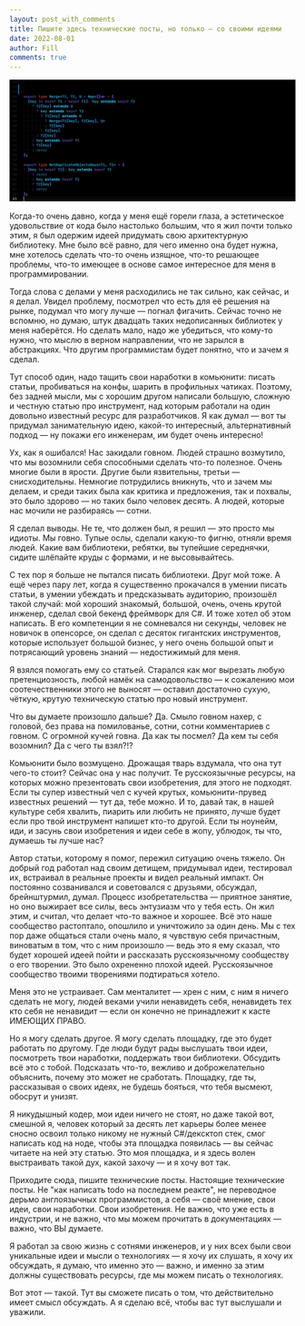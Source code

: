 ```yaml
---
layout: post_with_comments
title: Пишите здесь технические посты, но только — со своими идеями
date: 2022-08-01
author: Fill
comments: true
---
```



![img](preview.png)

Когда-то очень давно, когда у меня ещё горели глаза, а эстетическое удовольствие от кода было настолько большим, что я жил почти только этим, я был одержим идеей придумать свою архитектурную библиотеку. Мне было всё равно, для чего именно она будет нужна, мне хотелось сделать что-то очень изящное, что-то решающее проблемы, что-то имеющее в основе самое интересное для меня в программировании. 

Тогда слова с делами у меня расходились не так сильно, как сейчас, и я делал. Увидел проблему, посмотрел что есть для её решения на рынке, подумал что могу лучше — погнал фигачить. Сейчас точно не вспомню, но думаю, штук двадцать таких недописанных библиотек у меня наберётся. Но сделать мало, надо же убедиться, что кому-то нужно, что мыслю в верном направлении, что не зарылся в абстракциях. Что другим программистам будет понятно, что и зачем я сделал. 

Тут способ один, надо тащить свои наработки в комьюнити: писать статьи, пробиваться на конфы, шарить в профильных чатиках. Поэтому, без задней мысли, мы с хорошим другом написали большую, сложную и честную статью про инструмент, над которым работали на один довольно известный ресурс для разработчиков. Я как думал — вот ты придумал занимательную идею, какой-то интересный, альтернативный подход — ну покажи его инженерам, им будет очень интересно! 

Ух, как я ошибался! Нас закидали говном. Людей страшно возмутило, что мы возомнили себя способными сделать что-то полезное. Очень многие были в ярости. Другие были язвительны, третьи — снисходительны. Немногие потрудились вникнуть, что и зачем мы делаем, и среди таких была как критика и предложения, так и похвалы, это было здорово — но таких было человек десять. А людей, которые нас мочили не разбираясь — сотни.

Я сделал выводы. Не те, что должен был, я решил — это просто мы идиоты. Мы говно. Тупые ослы, сделали какую-то фигню, отняли время людей. Какие вам библиотеки, ребятки, вы тупейшие середнячки, сидите шлёпайте круды с формами, и не высовывайтесь.

С тех пор я больше не пытался писать библиотеки. Друг мой тоже. А ещё через пару лет, когда я существенно прокачался в умении писать статьи, в умении убеждать и предсказывать аудиторию, произошёл такой случай: мой хороший знакомый, большой, очень, очень крутой инженер, сделал свой бекенд фреймворк для C#. И тоже хотел об этом написать. В его компетенции я не сомневался ни секунды, человек не новичок в опенсорсе, он сделал с десяток гигантских инструментов, которые использует большой бизнес, у него очень большой опыт и потрясающий уровень знаний — недостижимый для меня. 

Я взялся помогать ему со статьей. Старался как мог вырезать любую претенциозность, любой намёк на самодовольство — к сожалению мои соотечественники этого не выносят — оставил достаточно сухую, чёткую, крутую техническую статью про новый инструмент.

Что вы думаете произошло дальше? Да. Смыло говном нахер, с головой, без права на помилованье, сотни, сотни комментариев с говном. С огромной кучей говна. Да как ты посмел? Да кем ты себя возомнил? Да с чего ты взял?!?

Комьюнити было возмущено. Дрожащая тварь вздумала, что она тут чего-то стоит? Сейчас она у нас получит. Те русскоязычные ресурсы, на которых можно презентовать свои изобретения, для этого не подходят. Если ты супер известный чел с кучей крутых, комьюнити-прувед известных решений — тут да, тебе можно. И то, давай так, в нашей культуре себя хвалить, пиарить или любить не принято, лучше будет если про твой инструмент напишет кто-то другой. Если ты ноунейм, иди, и засунь свои изобретения и идеи себе в жопу, ублюдок, ты что, думаешь ты лучше нас? 

Автор статьи, которому я помог, пережил ситуацию очень тяжело. Он добрый год работал над своим детищем, придумывал идеи, тестировал их, встраивал в реальные проекты и видел реальный импакт. Он постоянно созванивался и советовался с друзьями, обсуждал, брейнштурмил, думал. Процесс изобретательства — приятное занятие, но оно выжирает все силы, весь энтузиазм что у тебя есть. Он жил этим, и считал, что делает что-то важное и хорошее. Всё это наше сообщество растоптало, опошлило и уничтожило за один день. Мы с тех пор даже общаться стали очень мало, я чувствую себя причастным, виноватым в том, что с ним произошло — ведь это я ему сказал, что будет хорошей идеей пойти и рассказать русскоязычному сообществу о его творении. Это было охрененно плохой идеей. Русскоязычное сообщество твоими творениями подтираться хотело.

Меня это не устраивает. Сам менталитет — хрен с ним, с ним я ничего сделать не могу, людей веками учили ненавидеть себя, ненавидеть тех кто себя не ненавидит — если он конечно не принадлежит к касте ИМЕЮЩИХ ПРАВО. 

Но я могу сделать другое. Я могу сделать площадку, где это будет работать по другому. Где люди будут рады выслушать твои идеи, посмотреть твои наработки, поддержать твои библиотеки. Обсудить всё это с тобой. Подсказать что-то, вежливо и доброжелательно объяснить, почему это может не сработать. Площадку, где ты, рассказывая о своих идеях, не будешь бояться, что тебя высмеют, обосрут и унизят.

Я никудышный кодер, мои идеи ничего не стоят, но даже такой вот, смешной я, человек который за десять лет карьеры более менее сносно освоил только никому не нужный C#/дексктоп стек, смог написать код на ноде, чтобы эта площадка появилась — вы сейчас читаете на ней эту статью. Это моя площадка, и я здесь волен выстраивать такой дух, какой захочу — и я хочу вот так.

Приходите сюда, пишите технические посты. Настоящие технические посты. Не "как написать todo на последнем реакте", не переводное дерьмо англоязычных программистов, а себя — своё мнение, свои идеи, свои наработки. Свои изобретения. Не важно, что уже есть в индустрии, и не важно, что мы можем прочитать в документациях — важно, что ВЫ думаете. 

Я работал за свою жизнь с сотнями инженеров, и у них всех были свои уникальные идеи и мысли о технологиях — я хочу их слушать, я хочу их обсуждать, я думаю, что именно это — важно, и именно за этим должны существовать ресурсы, где мы можем писать о технологиях. 

Вот этот — такой. Тут вы сможете писать о том, что действительно имеет смысл обсуждать. А я сделаю всё, чтобы вас тут выслушали и уважили. 


